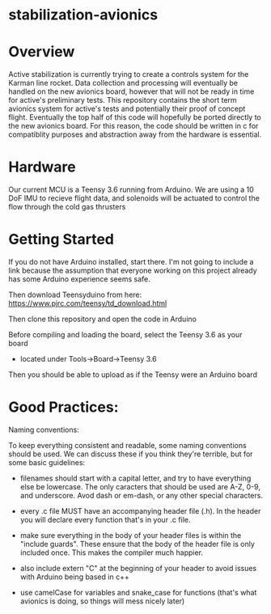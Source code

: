 # stabilization-avionics

# Overview
Active stabilization is currently trying to create a controls system for the Karman line rocket.
Data collection and processing will eventually be handled on the new avionics board, however that will not be ready in time for active's preliminary tests.
This repository contains the short term avionics system for active's tests and potentially their proof of concept flight.
Eventually the top half of this code will hopefully be ported directly to the new avionics board.
For this reason, the code should be written in c for compatiblity purposes and abstraction away from the hardware is essential.

	
# Hardware

Our current MCU is a Teensy 3.6 running from Arduino.
We are using a 10 DoF IMU to recieve flight data, and
solenoids will be actuated to control the flow through the cold gas thrusters
	
	
# Getting Started
	
If you do not have Arduino installed, start there. I'm not going to include a link because the assumption that everyone working on this project already has some Arduino experience seems safe.

Then download Teensyduino from here: https://www.pjrc.com/teensy/td_download.html

Then clone this repository and open the code in Arduino

Before compiling and loading the board, select the Teensy 3.6 as your board
* located under Tools->Board->Teensy 3.6

Then you should be able to upload as if the Teensy were an Arduino board


# Good Practices:

Naming conventions:

To keep everything consistent and readable, some naming conventions should be used. We can discuss these if you think they're terrible, but for some basic guidelines:

* filenames should start with a capital letter, and try to have everything else be lowercase. The only caracters that should be used are A-Z, 0-9, and underscore. Avod dash or em-dash, or any other special characters.

* every .c file MUST have an accompanying header file (.h). In the header you will declare every function that's in your .c file.
	
* make sure everything in the body of your header files is within the "include guards". These ensure that the body of the header file is only included once. This makes the compiler much happier.
	
* also include extern "C" at the beginning of your header to avoid issues with Arduino being based in c++

* use camelCase for variables and snake_case for functions (that's what avionics is doing, so things will mess nicely later)